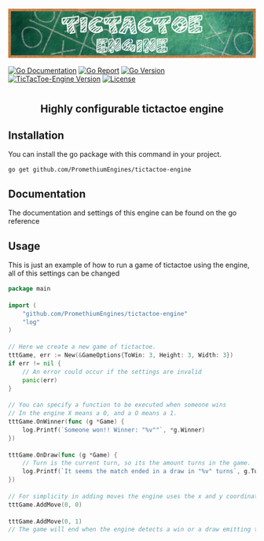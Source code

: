 ![TicTacToe Engine Thumbnail](https://raw.githubusercontent.com/PromethiumEngines/.github/main/assets/ttt-engine-large.png)

[![Go Documentation](https://pkg.go.dev/badge/github.com/PromethiumEngines/tictactoe-engine.svg)](https://pkg.go.dev/github.com/PromethiumEngines/tictactoe-engine)
[![Go Report](https://goreportcard.com/badge/github.com/PromethiumEngines/tictactoe-engine)](https://goreportcard.com/report/github.com/PromethiumEngines/tictactoe-engine)
[![Go Version](https://img.shields.io/github/go-mod/go-version/PromethiumEngines/tictactoe-engine)](https://golang.org/doc/devel/release.html)
[![TicTacToe-Engine Version](https://img.shields.io/github/v/tag/PromethiumEngines/tictactoe-engine?label=release)](https://github.com/PromethiumEngines/tictactoe-engine/)
[![License](https://img.shields.io/github/license/PromethiumEngines/tictactoe-engine)](https://www.apache.org/licenses/LICENSE-2.0)

<h1></h1>

<h2 align="center">Highly configurable tictactoe engine</h2>

<h2>Installation</h2>

You can install the go package with this command in your project.

```
go get github.com/PromethiumEngines/tictactoe-engine
```

<h2>Documentation</h2>
The documentation and settings of this engine can be found on the go reference

<h2>Usage</h2>

This is just an example of how to run a game of tictactoe using the engine, all of this settings can be changed

```go
package main

import (
	"github.com/PromethiumEngines/tictactoe-engine"
	"log"
)

// Here we create a new game of tictactoe.
tttGame, err := New(&GameOptions{ToWin: 3, Height: 3, Width: 3})
if err != nil {
    // An error could occur if the settings are invalid
    panic(err)
}

// You can specify a function to be executed when someone wins
// In the engine X means a 0, and a O means a 1.
tttGame.OnWinner(func (g *Game) {
	log.Printf(`Someone won!! Winner: "%v""`, *g.Winner)
})

tttGame.OnDraw(func (g *Game) {
	// Turn is the current turn, so its the amount turns in the game.
	log.Printf(`It seems the match ended in a draw in "%v" turns`, g.Turn)
})

// For simplicity in adding moves the engine uses the x and y coordinates.
tttGame.AddMove(0, 0)

tttGame.AddMove(0, 1)
// The game will end when the engine detects a win or a draw emitting the correct event.
```
